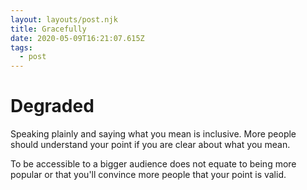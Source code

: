 ```yaml
---
layout: layouts/post.njk
title: Gracefully
date: 2020-05-09T16:21:07.615Z
tags:
  - post
---
```

# Degraded

Speaking plainly and saying what you mean is inclusive. More people should understand your point if you are clear about what you mean.

To be accessible to a bigger audience does not equate to being more popular or that you'll convince more people that your point is valid.

